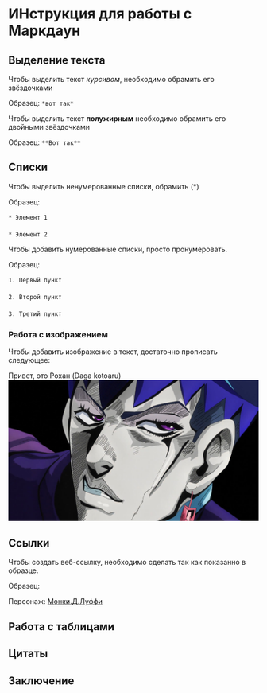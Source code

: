 # ИНструкция для работы с Маркдаун

## Выделение текста
Чтобы выделить текст *курсивом*, необходимо обрамить его звёздочками

Образец: `*вот так*`

Чтобы выделить текст **полужирным** необходимо обрамить его двойными звёздочками

Образец: `**Вот так**`

## Списки
Чтобы выделить ненумерованные списки, обрамить (*)

Образец:

 ``` sh
 * Элемент 1

 * Элемент 2
```
Чтобы добавить нумерованные списки, просто пронумеровать.

Образец:
```sh
1. Первый пункт

2. Второй пункт

3. Третий пункт
```
### Работа с изображением
Чтобы добавить изображение в текст, достаточно прописать следующее:

Привет, это Рохан (Daga kotoaru)
![](Rohan.jpg)
## Ссылки 
Чтобы создать веб-ссылку, необходимо сделать так как показанно в образце.

Образец:

Персонаж: [Монки.Д.Луффи](https://onepiece.fandom.com/ru/wiki/Гому_Гому_но_Ми/Техники_Пятого_Гира "Всплывающая подсказка")
## Работа с таблицами 

## Цитаты

## Заключение